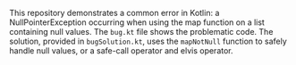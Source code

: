 This repository demonstrates a common error in Kotlin: a NullPointerException occurring when using the map function on a list containing null values. The `bug.kt` file shows the problematic code.  The solution, provided in `bugSolution.kt`, uses the `mapNotNull` function to safely handle null values, or a safe-call operator and elvis operator.